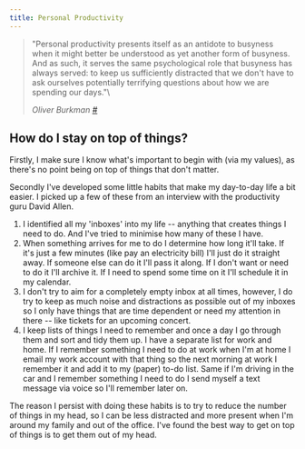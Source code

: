 ```yaml
---
title: Personal Productivity
---
```


> "Personal productivity presents itself as an antidote to busyness when it might better be understood as yet another form of busyness. And as such, it serves the same psychological role that busyness has always served: to keep us sufficiently distracted that we don't have to ask ourselves potentially terrifying questions about how we are spending our days."\
>
> _Oliver Burkman [#](https://www.theguardian.com/technology/2016/dec/22/why-time-management-is-ruining-our-lives)_

## How do I stay on top of things?

Firstly, I make sure I know what's important to begin with (via my values), as there's no point being on top of things that don't matter.

Secondly I've developed some little habits that make my day-to-day life a bit easier. I picked up a few of these from an interview with the productivity guru David Allen.

1.  I identified all my 'inboxes' into my life -- anything that creates things I need to do. And I've tried to minimise how many of these I have.
2.  When something arrives for me to do I determine how long it'll take. If it's just a few minutes (like pay an electricity bill) I'll just do it straight away. If someone else can do it I'll pass it along. If I don't want or need to do it I'll archive it. If I need to spend some time on it I'll schedule it in my calendar.
3.  I don't try to aim for a completely empty inbox at all times, however, I do try to keep as much noise and distractions as possible out of my inboxes so I only have things that are time dependent or need my attention in there -- like tickets for an upcoming concert.
4.  I keep lists of things I need to remember and once a day I go through them and sort and tidy them up. I have a separate list for work and home. If I remember something I need to do at work when I'm at home I email my work account with that thing so the next morning at work I remember it and add it to my (paper) to-do list. Same if I'm driving in the car and I remember something I need to do I send myself a text message via voice so I'll remember later on.

The reason I persist with doing these habits is to try to reduce the number of things in my head, so I can be less distracted and more present when I'm around my family and out of the office. I've found the best way to get on top of things is to get them out of my head.
